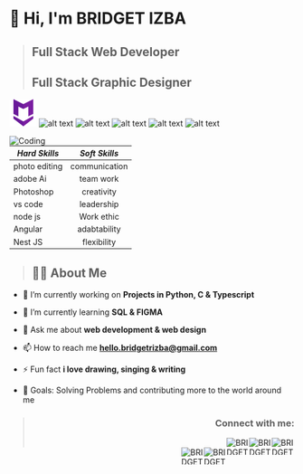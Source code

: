 <!---find a great banner and add a masterhead here
--->

# 👋 Hi, I'm **BRIDGET IZBA**
>## Full Stack Web Developer
>## Full Stack Graphic Designer
![alt text](https://github.com/adam-p/markdown-here/raw/master/src/common/images/icon48.png "Logo Title Text 1")
![alt text](https://raw.githubusercontent.com/abrahamcalf/programming-languages-logos/master/src/html/html_64x64.png "Logo Title Text 1")
![alt text]( https://raw.githubusercontent.com/abrahamcalf/programming-languages-logos/master/src/css/css_48x48.png "Logo Title Text 1")
![alt text](https://raw.githubusercontent.com/abrahamcalf/programming-languages-logos/master/src/javascript/javascript_48x48.png "Logo Title Text 1")
![alt text](https://raw.githubusercontent.com/abrahamcalf/programming-languages-logos/master/src/c/c_48x48.png "Logo Title Text 1")
![alt text](https://raw.githubusercontent.com/abrahamcalf/programming-languages-logos/master/src/python/python_48x48.png "Logo Title Text 1")


<img align= "left" alt="Coding" width="400" src="https://cdn.dribbble.com/users/1162077/screenshots/3848914/media/320984a9ca58b3c73274c9259ecf6de8.gif">

| *Hard Skills* | *Soft Skills* | 
| ------------- |:-------------:|
| photo editing | communication |
| adobe Ai      | team work     |
| Photoshop     | creativity    |
| vs code       | leadership    |
| node js       | Work ethic    |
| Angular       | adabtability  |
| Nest JS       | flexibility   |


> ## 🙋‍♂️ About Me
>
- 🔭 I’m currently working on **Projects in Python, C & Typescript**

- 🌱 I’m currently learning **SQL & FIGMA**

- 💬 Ask me about **web development & web design**

- 📫 How to reach me **hello.bridgetrizba@gmail.com**

- ⚡ Fun fact **i love drawing, singing & writing**

- 🥅 Goals: Solving Problems and contributing more to the world around me
>

>
><h3 align="right">Connect with me:</h3>
><p align="right">
>
> <a href="https://www.linkedin.com/in/bridget-izba" target="_blank"><img align="right"
>      src="https://raw.githubusercontent.com/rahuldkjain/github-profile-readme-generator/master/src/images/icons/Social/linked-in-alt.svg"
>      alt="BRIDGET IZBA" height="30" width="40" /></a> 
>    <a href="https://wa.me/+2349137120296" target="_blank_"><img align="right"
>      src="https://raw.githubusercontent.com/rahuldkjain/github-profile-readme-generator/master/src/images/icons/Social/whatsapp.svg"
>      alt="BRIDGET IZBA" height="30" width="40" /></a> 
>  <a href="https://fb.com/bridget.ebube" target="_blank"><img align="right"
>      src="https://raw.githubusercontent.com/rahuldkjain/github-profile-readme-generator/master/src/images/icons/Social/facebook.svg"
>      alt="BRIDGET IZBA" height="30" width="40" /></a>   
>  <a href="https://www.instagram.com/bigmadame_x" target="_blank"><img align="right"
>      src="https://raw.githubusercontent.com/rahuldkjain/github-profile-readme-generator/master/src/images/icons/Social/instagram.svg"
>      alt="BRIDGET IZBA" height="30" width="40" /></a> 
> <a href="https://twitter.com/bigmadame_x" target="_blank"><img align="right"
>      src="https://raw.githubusercontent.com/rahuldkjain/github-profile-readme-generator/master/src/images/icons/Social/twitter.svg"
>      alt="BRIDGET IZBA" height="30" width="40" /></a> 



<!---
misschiiff/misschiiff is a ✨ special ✨ repository because its `README.md` (this file) appears on your GitHub profile.
You can click the Preview link to take a look at your changes.
--->
